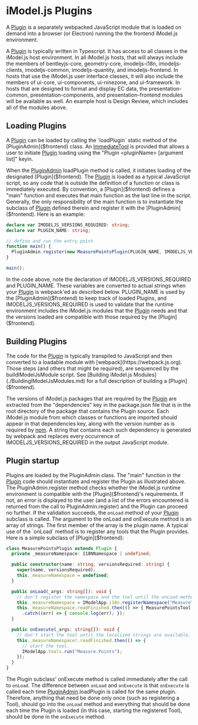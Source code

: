 # iModel.js Plugins

A [Plugin]($frontend) is a separately webpacked JavaScript module that is loaded on demand into a browser (or Electron) running the the frontend iModel.js environment.

A [Plugin]($frontend) is typically written in Typescript. It has access to all classes in the iModel.js host environment. In all iModel.js hosts, that will always include the members of bentleyjs-core, geometry-core, imodeljs-i18n, imodeljs-clients, imodeljs-common, imodeljs-quantity, and imodeljs-frontend. In hosts that use the iModel.js user interface classes, it will also include the members of ui-core, ui-components, ui-ninezone, and ui-framework. In hosts that are designed to format and display EC data, the presentation-common, presentation-components, and presentation-frontend modules will be available as well. An example host is Design Review, which includes all of the modules above.

## Loading Plugins

A [Plugin]($frontend) can be loaded by calling the `loadPlugin` static method of the [PluginAdmin]($frontend) class. An [ImmediateTool](./Tools.md#immediate-tools) is provided that allows a user to initiate [Plugin]($frontend) loading using the "Plugin \<pluginName\> [argument list]" keyin.

When the [PluginAdmin]($frontend) loadPlugin method is called, it initiates loading of the designated [Plugin]($frontend). The [Plugin]($frontend) is loaded as a typical JavaScript script, so any code that is outside the definition of a function or class is immediately executed. By convention, a [Plugin]($frontend) defines a "main" function and executes that main function as the last line in the script. Generally, the only responsibility of the main function is to instantiate the subclass of [Plugin]($frontend) defined therein and register it with the [PluginAdmin]($frontend). Here is an example:

```ts
declare var IMODELJS_VERSIONS_REQUIRED: string;
declare var PLUGIN_NAME: string;

// define and run the entry point
function main() {
  PluginAdmin.register(new MeasurePointsPlugin(PLUGIN_NAME, IMODELJS_VERSIONS_REQUIRED));
}

main();
```

In the code above, note the declaration of IMODELJS_VERSIONS_REQUIRED and PLUGIN_NAME. These variables are converted to actual strings when your [Plugin]($frontend) is webpack'ed as described below. PLUGIN_NAME is used by the [PluginAdmin]($frontend) to keep track of loaded Plugins, and IMODELJS_VERSIONS_REQUIRED is used to validate that the runtime environment includes the iModel.js modules that the [Plugin]($frontend) needs and that the versions loaded are compatible with those required by the [Plugin]($frontend).

## Building Plugins

The code for the [Plugin]($frontend) is typically transpiled to JavaScript and then converted to a loadable module with [webpack](https://webpack.js.org). Those steps (and others that might be required), are sequenced by the buildIModelJsModule script. See [Building iModel.js Modules](./BuildingIModelJsModules.md) for a full description of building a [Plugin]($frontend).

The versions of iModel.js packages that are required by the [Plugin](%frontend) are extracted from the "dependencies" key in the package.json file that is in the root directory of the package that contains the Plugin source. Each iModel.js module from which classes or functions are imported should appear in that dependencies key, along with the version number as is required by [npm](https://docs.npmjs.org). A string that contains each such dependency is generated by webpack and replaces every occurrence of IMODELJS_VERSIONS_REQUIRED in the output JavaScript module.

## Plugin startup

Plugins are loaded by the PluginAdmin class. The "main" function in the [Plugin]($frontend) code should instantiate and register the Plugin as illustrated above. The PluginAdmin.register method checks whether the iModel.js runtime environment is compatible with the [Plugin]($frontend)'s requirements. If not, an error is displayed to the user (and a list of the errors encountered is returned from the call to PluginAdmin.register) and the Plugin can proceed no further. If the validation succeeds, the `onLoad` method of your [Plugin]($frontend) subclass is called. The argument to the onLoad and onExecute method is an array of strings. The first member of the array is the plugin name. A typical use of the `onLoad` method is to register any tools that the Plugin provides. Here is a simple subclass of [Plugin]($frontend):

```ts
class MeasurePointsPlugin extends Plugin {
  private _measureNamespace: I18NNamespace | undefined;

  public constructor(name: string, versionsRequired: string) {
    super(name, versionsRequired);
    this._measureNamespace = undefined;
  }

  public onLoad(_args: string[]): void {
    // don't register the namespace and the tool until the onLoad method. That's called after we know the versions of the modules required are good.
    this._measureNamespace = IModelApp.i18n.registerNamespace("MeasureTool");
    this._measureNamespace.readFinished.then(() => { MeasurePointsTool.register(this._measureNamespace); })
      .catch((err) => { console.log(err); });
  }

  public onExecute(_args: string[]): void {
    // don't start the tool until the localized strings are available.
    this._measureNamespace!.readFinished.then(() => {
      // start the tool.
      IModelApp.tools.run("Measure.Points");
    });
  }
}
```

The Plugin subclass' onExecute method is called immediately after the call to `onLoad`. The difference between `onLoad` and `onExecute` is that `onExecute` is called each time [PluginAdmin]($frontend).loadPlugin is called for the same plugin. Therefore, anything that need be done only once (such as registering a Tool), should go into the `onLoad` method and everything that should be done each time the Plugin is loaded (in this case, starting the registered Tool), should be done in the `onExecute` method.
